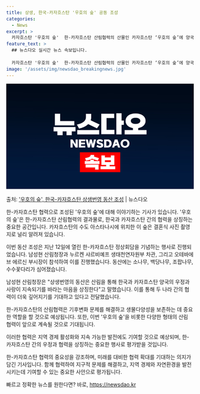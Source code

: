 ```yaml
---
title: 상생, 한국-카자흐스탄 '우호의 숲' 공동 조성
categories:
  - News
excerpt: >
  카자흐스탄 '우호의 숲'  한-카자흐스탄 산림협력의 산물인 카자흐스탄 ‘우호의 숲’에 양국의 상생 번영을 위…
feature_text: >
  ## 뉴스다오 실시간 뉴스 속보입니다.

  카자흐스탄 '우호의 숲'  한-카자흐스탄 산림협력의 산물인 카자흐스탄 ‘우호의 숲’에 양국의 상생 번영을 위…
image: '/assets/img/newsdao_breakingnews.jpg'
---
```


![뉴스다오 속보](/assets/img/newsdao_breakingnews.jpg)

<p>출처: <a href="https://newsdao.kr/4240" rel="dofollow">'우호의 숲', 한국-카자흐스탄 상생번영 동산 조성</a> | 뉴스다오</p>

한-카자흐스탄 협력으로 조성된 '우호의 숲'에 대해 이야기하는 기사가 있습니다. '우호의 숲'은 한-카자흐스탄 산림협력의 결과물로, 한국과 카자흐스탄 간의 협력을 상징하는 중요한 공간입니다. 카자흐스탄의 수도 아스타나시에 위치한 이 숲은 결혼식 사진 촬영지로 널리 알려져 있습니다.

이번 동산 조성은 지난 12일에 열린 한-카자흐스탄 정상회담을 기념하는 행사로 진행되었습니다. 남성현 산림청장과 누르켄 샤르비예프 생태천연자원부 차관, 그리고 오테바에브 에르신 부시장이 참석하여 이를 진행했습니다. 동산에는 소나무, 백당나무, 조팝나무, 수수꽃다리가 심어졌습니다.

남성현 산림청장은 "상생번영의 동산은 산림을 통해 한국과 카자흐스탄 양국의 우정과 사랑이 지속되기를 바라는 마음을 상징한다"고 말했습니다. 이를 통해 두 나라 간의 협력이 더욱 깊어지기를 기대하고 있다고 전달했습니다.

한-카자흐스탄의 산림협력은 기후변화 문제를 해결하고 생물다양성을 보존하는 데 중요한 역할을 할 것으로 예상됩니다. 또한, 이번 '우호의 숲'을 비롯한 다양한 형태의 산림 협력이 앞으로 계속될 것으로 기대됩니다.

이러한 협력은 지역 경제 활성화와 지속 가능한 발전에도 기여할 것으로 예상되며, 한-카자흐스탄 간의 우정과 협력을 상징하는 중요한 행사로 평가받을 것입니다.

한-카자흐스탄 협력의 중요성을 강조하며, 미래를 대비한 협력 확대를 기대하는 의지가 담긴 기사입니다. 함께 협력하여 지구적 문제를 해결하고, 지역 경제와 자연환경을 발전시키는데 기여할 수 있는 중요한 사안으로 평가됩니다. 

빠르고 정확한 뉴스를 원한다면? 바로, <a href="https://newsdao.kr" rel="dofollow">https://newsdao.kr</a>


